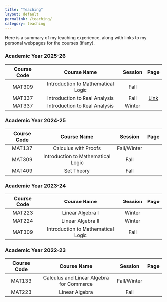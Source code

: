 ```yaml
---
title: "Teaching"
layout: default
permalink: /teaching/
category: teaching
---
```


Here is a summary of my teaching experience, along with links to my personal webpages for the courses (if any).

### Academic Year 2025-26

|Course Code|     Course Name                                       | Session     |            Page        |
|:---------:|:-----------------------------------------------------:|:-----------:|:----------------------:|
|MAT309     |Introduction to Mathematical Logic                     |Fall         ||
|MAT337     |Introduction to Real Analysis                          |Fall         |<a href="/teaching/fall25-mat337">Link</a>|
|MAT337     |Introduction to Real Analysis                          |Winter       |                        |

### Academic Year 2024-25

|Course Code|     Course Name                                       | Session     |            Page        |
|:---------:|:-----------------------------------------------------:|:-----------:|:----------------------:|
|MAT137     |Calculus with Proofs                                   |Fall/Winter  |                        |
|MAT309     |Introduction to Mathematical Logic                     |Fall         |                        |
|MAT409     |Set Theory                                             |Fall         |                        |

### Academic Year 2023-24

|Course Code|     Course Name                                       | Session     |            Page        |
|:---------:|:-----------------------------------------------------:|:-----------:|:----------------------:|
|MAT223     |Linear Algebra I                                       |Winter       |                        |
|MAT224     |Linear Algebra II                                      |Winter       |                        |
|MAT309     |Introduction to Mathematical Logic                     |Fall         |                        |

### Academic Year 2022-23

|Course Code|     Course Name                                       | Session     |            Page        |
|:---------:|:-----------------------------------------------------:|:-----------:|:----------------------:|
|MAT133     |Calculus and Linear Algebra for Commerce               |Fall/Winter  |                        |
|MAT223     |Linear Algebra                                         |Fall         |                        |


